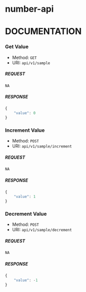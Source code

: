 # number-api

# DOCUMENTATION

### Get Value

- Method: `GET`
- URI: `api/v1/sample`

##### REQUEST

```javascript
NA

```

##### RESPONSE

```javascript
{
    "value": 0
}

```


### Increment Value

- Method: `POST`
- URI: `api/v1/sample/increment`

##### REQUEST

```javascript
NA

```

##### RESPONSE

```javascript
{
    "value": 1
}

```

### Decrement Value

- Method: `POST`
- URI: `api/v1/sample/decrement`

##### REQUEST

```javascript
NA

```

##### RESPONSE

```javascript
{
    "value": -1
}

```
